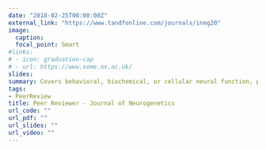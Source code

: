 ```yaml
---
date: "2018-02-25T00:00:00Z"
external_link: "https://www.tandfonline.com/journals/ineg20"
image:
  caption: 
  focal_point: Smart
#links:
# - icon: graduation-cap
# - url: https://www.some.ox.ac.uk/
slides: 
summary: Covers behavioral, biochemical, or cellular neural function, plasticity, or ageing, including unamenable models or C. elegans, Drosophila, mouse, and zebrafish.
tags:
- PeerReview
title: Peer Reviewer - Journal of Neurogenetics
url_code: ""
url_pdf: ""
url_slides: ""
url_video: ""
---
```



